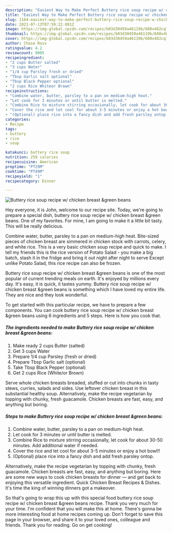 ```yaml
---
description: "Easiest Way to Make Perfect Buttery rice soup recipe w/ chicken breast &amp;amp;green beans"
title: "Easiest Way to Make Perfect Buttery rice soup recipe w/ chicken breast &amp;amp;green beans"
slug: 1164-easiest-way-to-make-perfect-buttery-rice-soup-recipe-w-chicken-breast-and-amp-green-beans
date: 2021-07-13T07:59:22.091Z
image: https://img-global.cpcdn.com/recipes/b03d30459a46119b/680x482cq70/buttery-rice-soup-recipe-w-chicken-breast-green-beans-recipe-main-photo.jpg
thumbnail: https://img-global.cpcdn.com/recipes/b03d30459a46119b/680x482cq70/buttery-rice-soup-recipe-w-chicken-breast-green-beans-recipe-main-photo.jpg
cover: https://img-global.cpcdn.com/recipes/b03d30459a46119b/680x482cq70/buttery-rice-soup-recipe-w-chicken-breast-green-beans-recipe-main-photo.jpg
author: Chase Ross
ratingvalue: 4.2
reviewcount: 9005
recipeingredient:
- "2 cups Butter salted"
- "3 cups Water"
- "1/4 cup Parsley fresh or dried"
- "Tbsp Garlic salt optional"
- "Tbsp Black Pepper optional"
- "2 cups Rice Whiteor Brown"
recipeinstructions:
- "Combine water, butter, parsley to a pan on medium-high heat."
- "Let cook for 3 minutes or until butter is melted."
- "Combine Rice to mixture stirring occasionally, let cook for about 30-50 minutes. Add additional water if needed."
- "Cover the rice and let cool for about 3-5 minutes or enjoy a hot bowl!!"
- "(Optional) place rice into a fancy dish and add fresh parsley ontop."
categories:
- Recipe
tags:
- buttery
- rice
- soup

katakunci: buttery rice soup 
nutrition: 259 calories
recipecuisine: American
preptime: "PT29M"
cooktime: "PT49M"
recipeyield: "1"
recipecategory: Dinner

---
```



![Buttery rice soup recipe w/ chicken breast &amp;green beans](https://img-global.cpcdn.com/recipes/b03d30459a46119b/680x482cq70/buttery-rice-soup-recipe-w-chicken-breast-green-beans-recipe-main-photo.jpg)

Hey everyone, it is John, welcome to our recipe site. Today, we're going to prepare a special dish, buttery rice soup recipe w/ chicken breast &amp;green beans. One of my favorites. For mine, I am going to make it a little bit tasty. This will be really delicious.

Combine water, butter, parsley to a pan on medium-high heat. Bite-sized pieces of chicken breast are simmered in chicken stock with carrots, celery, and white rice. This is a very basic chicken soup recipe and quick to make. I tell my friends this is the rice version of Potato Salad - you make a big batch, stash it in the fridge and bring it out night after night to serve Except unlike Potato Salad, this rice recipe can also be frozen.

Buttery rice soup recipe w/ chicken breast &amp;green beans is one of the most popular of current trending meals on earth. It's enjoyed by millions every day. It's easy, it is quick, it tastes yummy. Buttery rice soup recipe w/ chicken breast &amp;green beans is something which I have loved my entire life. They are nice and they look wonderful.


To get started with this particular recipe, we have to prepare a few components. You can cook buttery rice soup recipe w/ chicken breast &amp;green beans using 6 ingredients and 5 steps. Here is how you cook that.

<!--inarticleads1-->

##### The ingredients needed to make Buttery rice soup recipe w/ chicken breast &amp;green beans:

1. Make ready 2 cups Butter (salted)
1. Get 3 cups Water
1. Prepare 1/4 cup Parsley (fresh or dried)
1. Prepare Tbsp Garlic salt (optional)
1. Take Tbsp Black Pepper (optional)
1. Get 2 cups Rice (White/or Brown)


Serve whole chicken breasts breaded, stuffed or cut into chunks in tasty stews, curries, salads and sides. Use leftover chicken breast in this substantial healthy soup. Alternatively, make the recipe vegetarian by topping with chunky, fresh guacamole. Chicken breasts are fast, easy, and anything but boring. 

<!--inarticleads2-->

##### Steps to make Buttery rice soup recipe w/ chicken breast &amp;green beans:

1. Combine water, butter, parsley to a pan on medium-high heat.
1. Let cook for 3 minutes or until butter is melted.
1. Combine Rice to mixture stirring occasionally, let cook for about 30-50 minutes. Add additional water if needed.
1. Cover the rice and let cool for about 3-5 minutes or enjoy a hot bowl!!
1. (Optional) place rice into a fancy dish and add fresh parsley ontop.


Alternatively, make the recipe vegetarian by topping with chunky, fresh guacamole. Chicken breasts are fast, easy, and anything but boring. Here are some new ways to cook chicken breasts for dinner — and get back to enjoying this versatile ingredient. Quick Chicken Breast Recipes &amp; Dishes. It&#39;s time the king of winning dinners got a makeover. 

So that's going to wrap this up with this special food buttery rice soup recipe w/ chicken breast &amp;green beans recipe. Thank you very much for your time. I'm confident that you will make this at home. There's gonna be more interesting food at home recipes coming up. Don't forget to save this page in your browser, and share it to your loved ones, colleague and friends. Thank you for reading. Go on get cooking!
